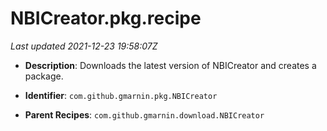 # NBICreator.pkg.recipe

_Last updated 2021-12-23 19:58:07Z_

- **Description**: Downloads the latest version of NBICreator and creates a package.

- **Identifier**: `com.github.gmarnin.pkg.NBICreator`

- **Parent Recipes**: `com.github.gmarnin.download.NBICreator`